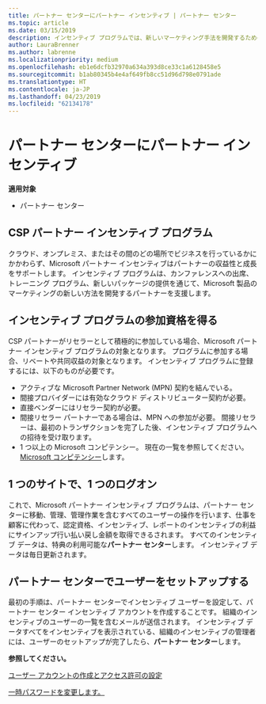 ```yaml
---
title: パートナー センターにパートナー インセンティブ | パートナー センター
ms.topic: article
ms.date: 03/15/2019
description: インセンティブ プログラムでは、新しいマーケティング手法を開発するための支援、トレーニングの提供などを通じてパートナーを支援します。
author: LauraBrenner
ms.author: labrenne
ms.localizationpriority: medium
ms.openlocfilehash: eb1e6dcfb32970a634a393d8ce33c1a6128458e5
ms.sourcegitcommit: b1ab80345b4e4af649fb8cc51d96d798e0791ade
ms.translationtype: HT
ms.contentlocale: ja-JP
ms.lasthandoff: 04/23/2019
ms.locfileid: "62134178"
---
```

# <a name="partner-incentives-is-now-on-partner-center"></a>パートナー センターにパートナー インセンティブ 

**適用対象**

-  パートナー センター

## <a name="the-csp-partner-incentives-program"></a>CSP パートナー インセンティブ プログラム

クラウド、オンプレミス、またはその間のどの場所でビジネスを行っているかにかかわらず、Microsoft パートナー インセンティブはパートナーの収益性と成長をサポートします。 インセンティブ プログラムは、カンファレンスへの出席、トレーニング プログラム、新しいパッケージの提供を通じて、Microsoft 製品のマーケティングの新しい方法を開発するパートナーを支援します。 

## <a name="qualify-for-the-incentives-program"></a>インセンティブ プログラムの参加資格を得る

CSP パートナーがリセラーとして積極的に参加している場合、Microsoft パートナー インセンティブ プログラムの対象となります。
プログラムに参加する場合、リベートや共同収益の対象となります。 インセンティブ プログラムに登録するには、以下のものが必要です。 
- アクティブな Microsoft Partner Network (MPN) 契約を結んでいる。  
- 間接プロバイダーには有効なクラウド ディストリビューター契約が必要。
- 直接ベンダーにはリセラー契約が必要。
- 間接リセラー パートナーである場合は、MPN への参加が必要。 間接リセラーは、最初のトランザクションを完了した後、インセンティブ プログラムへの招待を受け取ります。 
- 1 つ以上の Microsoft コンピテンシー。 現在の一覧を参照してください。 [Microsoft コンピテンシー](competencies.md)します。

## <a name="one-site-one-log-on"></a>1 つのサイトで、1 つのログオン

これで、Microsoft パートナー インセンティブ プログラムは、パートナー センターに移動、管理、管理作業を含むすべてのユーザーの操作を行います、仕事を顧客に代わって、認定資格、インセンティブ、レポートのインセンティブの利益にサインアップ行い払い戻し金額を取得できるされます。 すべてのインセンティブ データは、特典の利用可能な**パートナー センター**します。 インセンティブ データは毎日更新されます。
 
## <a name="set-your-users-up-in-partner-center"></a>パートナー センターでユーザーをセットアップする
 
最初の手順は、パートナー センターでインセンティブ ユーザーを設定して、パートナー センター インセンティブ アカウントを作成することです。 組織のインセンティブのユーザーの一覧を含むメールが送信されます。 インセンティブ データすべてをインセンティブを表示されている、組織のインセンティブの管理者には、ユーザーのセットアップが完了したら、**パートナー センター**します。

**参照してください。**

[ユーザー アカウントの作成とアクセス許可の設定](create-user-accounts-and-set-permissions.md)

[一時パスワードを変更します。](change-your-temporary-password.md)

